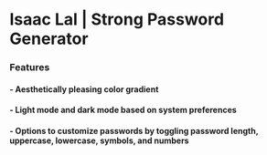 # Isaac Lal | Strong Password Generator

### Features

#### - Aesthetically pleasing color gradient
#### - Light mode and dark mode based on system preferences
#### - Options to customize passwords by toggling password length, uppercase, lowercase, symbols, and numbers
